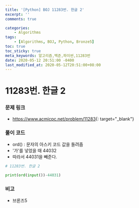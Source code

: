 ```yaml
---
title: '[Python] BOJ 11283번. 한글 2'
excerpt: ''
comments: true

categories:
    - Algorithms
tags:
    - [Algorithms, BOJ, Python, Bronze5]
toc: true
toc_sticky: true
meta_keywords: 알고리즘,백준,파이썬,11283번
date: 2020-05-12 20:51:00 -0400
last_modified_at: 2020-05-12T20:51:00+08:00
---
```


# 11283번. 한글 2

### 문제 링크

-   <https://www.acmicpc.net/problem/11283>{: target="\_blank"}

### 풀이 코드

-   ord() : 문자의 아스키 코드 값을 돌려줌
-   '가'를 넣었을 때 44032
-   따라서 44031을 빼준다.

```python
# 11283번. 한글 2

print(ord(input())-44031)
```

### 비고

-   브론즈5
